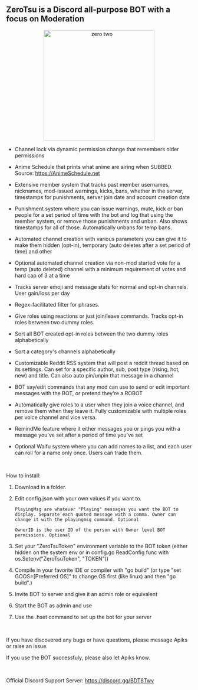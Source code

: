 ## ZeroTsu is a Discord all-purpose BOT with a focus on Moderation
<p align="center">
	<img src="https://images-wixmp-ed30a86b8c4ca887773594c2.wixmp.com/f/6e4868e2-f52b-4c7d-a984-d5027576b221/dch684c-818cbf96-b76b-4e75-8445-75d1497195b7.png?token=eyJ0eXAiOiJKV1QiLCJhbGciOiJIUzI1NiJ9.eyJzdWIiOiJ1cm46YXBwOjdlMGQxODg5ODIyNjQzNzNhNWYwZDQxNWVhMGQyNmUwIiwiaXNzIjoidXJuOmFwcDo3ZTBkMTg4OTgyMjY0MzczYTVmMGQ0MTVlYTBkMjZlMCIsIm9iaiI6W1t7InBhdGgiOiJcL2ZcLzZlNDg2OGUyLWY1MmItNGM3ZC1hOTg0LWQ1MDI3NTc2YjIyMVwvZGNoNjg0Yy04MThjYmY5Ni1iNzZiLTRlNzUtODQ0NS03NWQxNDk3MTk1YjcucG5nIn1dXSwiYXVkIjpbInVybjpzZXJ2aWNlOmZpbGUuZG93bmxvYWQiXX0.w_Pmn6zmDv4NcB9h-lPko3-7qnvGmLqVD7862q59XR8" alt="zero two" width="300" height="300">
</p

<br/>

* Channel lock via dynamic permission change that remembers older permissions

* Anime Schedule that prints what anime are airing when SUBBED. Source: https://AnimeSchedule.net

* Extensive member system that tracks past member usernames, nicknames, mod-issued warnings, kicks, bans, whether in the server, timestamps for punishments, server join date and account creation date

* Punishment system where you can issue warnings, mute, kick or ban people for a set period of time with the bot and log that using the member system, or remove those punishments and unban. Also shows timestamps for all of those. Automatically unbans for temp bans.

* Automated channel creation with various parameters you can give it to make them hidden (opt-in), temporary (auto deletes after a set period of time) and other

* Optional automated channel creation via non-mod started vote for a temp (auto deleted) channel with a minimum requirement of votes and hard cap of 3 at a time

* Tracks server emoji and message stats for normal and opt-in channels. User gain/loss per day

* Regex-facilitated filter for phrases.

* Give roles using reactions or just join/leave commands. Tracks opt-in roles between two dummy roles.

* Sort all BOT created opt-in roles between the two dummy roles alphabetically

* Sort a category's channels alphabetically

* Customizable Reddit RSS system that will post a reddit thread based on its settings. Can set for a specific author, sub, post type (rising, hot, new) and title. Can also auto pin/unpin that message in a channel

* BOT say/edit commands that any mod can use to send or edit important messages with the BOT, or pretend they're a ROBOT

* Automatically give roles to a user when they join a voice channel, and remove them when they leave it. Fully customizable with multiple roles per voice channel and vice versa.

* RemindMe feature where it either messages you or pings you with a message you've set after a period of time you've set

* Optional Waifu system where you can add names to a list, and each user can roll for a name only once. Users can trade them.

<br/>

How to install:
1. Download in a folder.
2. Edit config.json with your own values if you want to.
	   
	   PlayingMsg are whatever "Playing" messages you want the BOT to display. Separate each quoted message with a comma. Owner can change it with the playingmsg command. Optional
	   
	   OwnerID is the user ID of the person with Owner level BOT permissions. Optional

3. Set your "ZeroTsuToken" environment variable to the BOT token (either hidden on the system env or in config.go ReadConfig func with os.Setenv("ZeroTsuToken", "TOKEN"))
4. Compile in your favorite IDE or compiler with "go build" (or type "set GOOS=[Preferred OS]" to change OS first (like linux) and then "go build".)
5. Invite BOT to server and give it an admin role or equivalent
6. Start the BOT as admin and use
7. Use the .hset command to set up the bot for your server

<br/>

If you have discovered any bugs or have questions, please message Apiks or raise an issue.

If you use the BOT successfuly, please also let Apiks know.

<br/>

Official Discord Support Server: https://discord.gg/BDT8Twv
